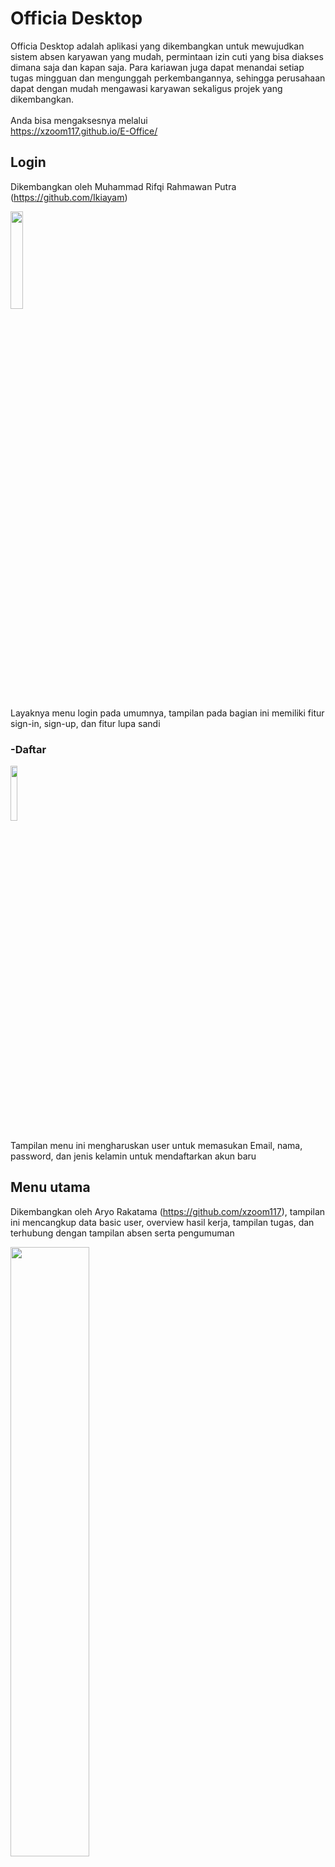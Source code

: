 # Officia Desktop
Officia Desktop adalah aplikasi yang dikembangkan untuk mewujudkan sistem absen karyawan yang mudah, permintaan izin cuti yang bisa diakses dimana saja dan kapan saja. Para kariawan juga dapat menandai setiap tugas mingguan dan mengunggah perkembangannya, sehingga perusahaan dapat dengan mudah mengawasi karyawan sekaligus projek yang dikembangkan.
<br><br>Anda bisa mengaksesnya melalui<br>https://xzoom117.github.io/E-Office/

## Login
Dikembangkan oleh Muhammad Rifqi Rahmawan Putra (https://github.com/Ikiayam)
<p align="left">
<img src="https://i.ibb.co/51TjW1x/2021-02-03-19-22-25-Window.png" width="20%"/>
</p>
Layaknya menu login pada umumnya, tampilan pada bagian ini memiliki fitur sign-in, sign-up, dan fitur lupa sandi

### -Daftar
<p align="left">
<img src="https://i.ibb.co/4WFdPRJ/2021-02-03-19-26-02-Window.png" width="15%"/>
</p>
Tampilan menu ini mengharuskan user untuk memasukan Email, nama, password, dan jenis kelamin untuk mendaftarkan akun baru

## Menu utama
Dikembangkan oleh Aryo Rakatama (https://github.com/xzoom117), tampilan ini mencangkup data basic user, overview hasil kerja, tampilan tugas, dan terhubung dengan tampilan absen serta pengumuman
<p align="left">
<img src="https://i.ibb.co/gD2nq3n/2021-02-03-19-35-28-Greenshot.png" width="50%"/>
</p>

### -Overview
Fitur ini menunjukan skills dan progres pekerjaan karyawan yang dikalkulasikan berdasarkan absen dan hasil pekerjaan
<p align="left">
<img src="https://i.ibb.co/5KRxHhJ/Record-2021-02-03-19-39-20-34.gif" width="30%"/>
</p>

### -Tugas
Bagian ini menunjukan tugas tugas yang diunggah perusahaan/karyawan itu sendiri sehingga mereka tidak lupa dan perusahaan dapat memantau progressnya dengan mudah
<p align="left">
<img src="https://i.ibb.co/nwY1sSS/Record-2021-02-03-19-48-47-439.gif" width="30%"/>
</p>

### -Dark Mode
Mode gelap ini cocok untuk user yang memiliki mata drakula
<p align="left">
<img src="https://i.ibb.co/4f71FS7/Record-2021-02-03-19-52-14-894.gif" width="30%"/>
</p>

## Absen
Dikembangkan oleh Nurdiana Saputra (https://github.com/uta17), tamplian ini memiliki fitur reminder sehingga para pegawai tidak akan lupa untuk melakukan absen setiap harinya, dilengkapi jam digital dan data absen karyawan agar perusahaan dapat memantau ketertiban pegawainya dengan mudah
<p align="left">
<img src="https://i.ibb.co/rZpn9vc/2021-02-03-19-56-57-Dashboard.png" width="50%"/>
</p>

### -Absensi
Bagian ini digunakan pegawai untuk melakukan absen harian atau meminta cuti
<p align="left">
<img src="https://i.ibb.co/GF61hJ5/2021-02-03-20-01-18-Absensi.png" width="30%"/>
</p>

### -Data Absen
Bagian ini akan menunjukan database kehadiran pegawai secara mendetail
<p align="left">
<img src="https://i.ibb.co/1LhFv0y/2021-02-03-20-03-16-Data-Absen.png" width="30%"/>
</p>

## Pengumuman
Dikembangkan oleh Chandra (https://github.com/DollllllllllllChan), bagian ini akan memberitahukan setiap pegawai apabila perusahaan memberikan pemberitahuan, sehingga para pegawai dapat melihat segala pemberitahuan penting dimanapun kapanpun
<p align="left">
<img src="https://i.ibb.co/5sJjPP2/Record-2021-02-03-20-06-38-519.gif" width="50%"/>
</p>

## -Pop Up
Memudahkan user untuk membaca pemberitahuan panjang
<p align="left">
<img src="https://i.ibb.co/Srg9xSg/Record-2021-02-03-20-10-29-476.gif" width="30%"/>
</p>
